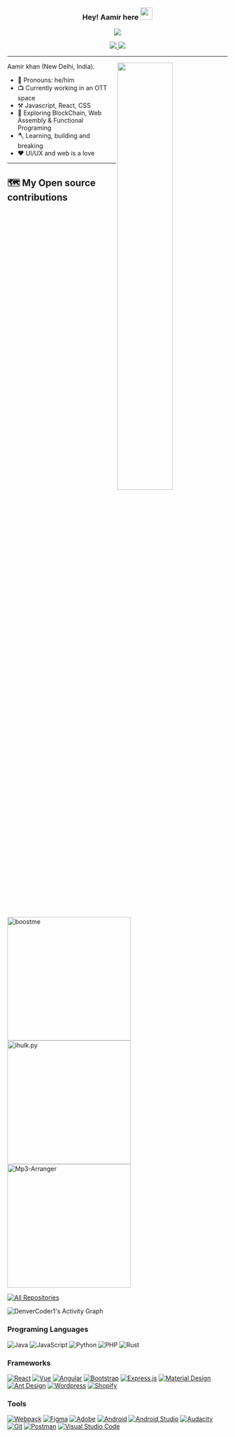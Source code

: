 <h3 align="center">
  Hey! Aamir here
  <img src="https://media.giphy.com/media/hvRJCLFzcasrR4ia7z/giphy.gif" width="28">
</h3>


<p align="center">
  <img src="https://readme-typing-svg.herokuapp.com?color=%2336BCF7&lines=I+am+a+Full-stack+web+developer;A+self-taught+programmer;Ready+to+learn+%2C+build+and+break;Love+UI%2FUX+And+hobbist+Photographer">
</p>


<p align="center">
<a href="https://www.linkedin.com/in/itsaamir/" title="Linkedin">
   <img src="https://img.shields.io/badge/LinkedIn-0077B5?style=for-the-badge&logo=linkedin&logoColor=white"/>
  </a>
 <a href="https://www.instagram.com/click_randomness/">
   <img src="https://img.shields.io/badge/click_randomness-%23E4405F.svg?style=for-the-badge&logo=Instagram&logoColor=white"/>
  </a>
</p>


---

<img align="right" width="50%" src="https://github-readme-stats.vercel.app/api?username=iamaamir&theme=dark&show_icons=true">

Aamir khan (New Delhi, India).

-   🧑 Pronouns: he/him
-   📺 Currently working in an OTT space
-   ⚒️ Javascript, React, CSS
-   🌱 Exploring BlockChain, Web Assembly & Functional Programing
-   🪓 Learning, building and breaking
-   ❤️ UI/UX and web is a love

---

## 🗺️ My Open source contributions

<p align="left">
    <a href="https://github.com/iamaamir/boostme"><img width="282"
            src="https://denvercoder1-github-readme-stats.vercel.app/api/pin/?username=iamaamir&repo=boostme&theme=react&bg_color=1F222E&title_color=F85D7F&icon_color=F8D866&hide_border=true&show_icons=false"
            alt="boostme"></a>
    <a href="https://github.com/iamaamir/ihulk.py"><img width="282"
            src="https://denvercoder1-github-readme-stats.vercel.app/api/pin/?username=iamaamir&repo=ihulk.py&hide_border=true&bg_color=1F222E&title_color=F85D7F&icon_color=F8D866&theme=react&show_icons=false"
            alt="ihulk.py"></a>
    <a href="https://github.com/iamaamir/Mp3-Arranger"><img width="282"
            src="https://denvercoder1-github-readme-stats.vercel.app/api/pin/?username=iamaamir&repo=Mp3-Arranger&theme=react&bg_color=1F222E&title_color=F85D7F&icon_color=F8D866&hide_border=true&show_icons=false"
            alt="Mp3-Arranger"></a>
</p>

<p align="left">
    <a href="https://github.com/iamaamir?tab=repositories&sort=stargazers"><img alt="All Repositories"
            title="All Repositories"
            src="https://custom-icon-badges.herokuapp.com/badge/-All%20Repos-2962FF?style=for-the-badge&logoColor=white&logo=repo" /></a>
</p>


<img alt="DenverCoder1's Activity Graph" src="https://activity-graph.herokuapp.com/graph?username=iamaamir&bg_color=1F222E&color=F8D866&line=F85D7F&point=FFFFFF&hide_border=true" />

### Programing Languages
<img alt="Java" src="https://img.shields.io/badge/Java-007396.svg?logo=java&logoColor=white&color=eb901c&labelColor=4f7b99"> <img alt="JavaScript" src="https://img.shields.io/badge/JavaScript-007396.svg?logo=javascript&logoColor=black&color=ead41c"> <img alt="Python" src="https://img.shields.io/badge/Python-007396.svg?logo=python&logoColor=f2c53c&color=346996"> <img alt="PHP" src="https://img.shields.io/badge/php-007396.svg?logo=php&logoColor=white&color=828bb4"> <img alt="Rust" src="https://img.shields.io/badge/Rust-007396.svg?logo=rust&logoColor=white&color=624431">


### Frameworks

<p>
    <a href="#"><img alt="React" src="https://img.shields.io/badge/React-20232a.svg?logo=react&logoColor=%2361DAFB"></a>
    <a href="#"><img alt="Vue" src="https://img.shields.io/badge/Vue-4FC08D.svg?logo=vue.js&logoColor=white"></a>
    <a href="#"><img alt="Angular" src="https://img.shields.io/badge/Angular-DD0031.svg?logo=angular&logoColor=white"></a>
    <a href="#"><img alt="Bootstrap" src="https://img.shields.io/badge/Bootstrap-7952B3.svg?logo=bootstrap&logoColor=white"></a>
    <a href="#"><img alt="Express.js" src="https://img.shields.io/badge/Express.js-404d59.svg?logo=express&logoColor=white"></a>
    <a href="#"><img alt="Material Design" src="https://img.shields.io/badge/Material%20Design-0081CB.svg?logo=material-design&logoColor=white"></a>
    <a href="#"><img alt="Ant Design" src="https://img.shields.io/badge/Ant%20Design-0170FE.svg?logo=ant-design&logoColor=white"></a>
    <a href="#"><img alt="Wordpress" src="https://img.shields.io/badge/Wordpress-21759B?logo=wordpress&logoColor=white"></a>
    <a href="#"><img alt="Shopify" src="https://img.shields.io/badge/Shopify-7AB55C?logo=shopify&logoColor=white"></a>
</p>


### Tools
<p>
    <a href="#"><img alt="Webpack" src="https://img.shields.io/badge/Webpack-8DD6F9.svg?logo=webpack&logoColor=black"></a>
    <a href="#"><img alt="Figma" src="https://img.shields.io/badge/Figma-F24E1E.svg?logo=figma&logoColor=white"></a>
    <a href="#"><img alt="Adobe" src="https://img.shields.io/badge/Adobe-FF0000.svg?logo=adobe&logoColor=white"></a>
    <a href="#"><img alt="Android" src="https://img.shields.io/badge/Android-3DDC84?logo=android&logoColor=white"></a>
    <a href="#"><img alt="Android Studio" src="https://img.shields.io/badge/Android%20Studio-008678.svg?logo=android-studio&logoColor=white"></a>
    <a href="#"><img alt="Audacity" src="https://img.shields.io/badge/-Audacity-0000CC?logo=audacity&logoColor=white"></a>
    <a href="#"><img alt="Git" src="https://img.shields.io/badge/Git-F05033.svg?logo=git&logoColor=white"></a>
    <a href="#"><img alt="Postman" src="https://img.shields.io/badge/Postman-FF6C37?logo=postman&logoColor=white"></a>
    <a href="#"><img alt="Visual Studio Code" src="https://img.shields.io/badge/Visual%20Studio%20Code-0078d7.svg?logo=visual-studio-code&logoColor=white"></a>
</p>


<p align="center">
<img src ="http://profile-counter.glitch.me/iamaamir/count.svg" alt=""/>
<p/>
